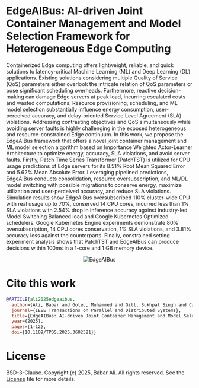 # EdgeAIBus: AI-driven Joint Container Management and Model Selection Framework for Heterogeneous Edge Computing

Containerized Edge computing offers lightweight, reliable, and quick solutions to latency-critical Machine Learning (ML) and Deep Learning (DL) applications. Existing solutions considering multiple Quality of Service (QoS) parameters either overlook the intricate relation of QoS parameters or pose significant scheduling overheads. Furthermore, reactive decision-making can damage Edge servers at peak load, incurring escalated costs and wasted computations. Resource provisioning, scheduling, and ML model selection substantially influence energy consumption, user-perceived accuracy, and delay-oriented Service Level Agreement (SLA) violations. Addressing contrasting objectives and QoS simultaneously while avoiding server faults is highly challenging in the exposed heterogeneous and resource-constrained Edge continuum. In this work, we propose the EdgeAIBus framework that offers a novel joint container management and ML model selection algorithm based on Importance Weighted Actor-Learner Architecture to optimize energy, accuracy, SLA violations, and avoid server faults. Firstly, Patch Time Series Transformer (PatchTST) is utilized for CPU usage predictions of Edge servers for its 8.51% Root Mean Squared Error and 5.62% Mean Absolute Error. Leveraging pipelined predictions, EdgeAIBus conducts consolidation, resource oversubscription, and ML/DL model switching with possible migrations to conserve energy, maximize utilization and user-perceived accuracy, and reduce SLA violations. Simulation results show EdgeAIBus oversubscribed 110% cluster-wide CPU with real usage up to 70%, conserved 14 CPU cores, incurred less than 1% SLA violations with 2.54% drop in inference accuracy against industry-led Model Switching Balanced load and Google Kubernetes Optimized schedulers. Google Kubernetes Engine experiments demonstrate 80% oversubscription, 14 CPU cores conservation, 1% SLA violations, and 3.81% accuracy loss against the counterparts. Finally, constrained setting experiment analysis shows that PatchTST and EdgeAIBus can produce decisions within 100ms in a 1-core and 1 GB memory device.


<p align="center">
  <img src="https://github.com/user-attachments/assets/4b9af656-5176-4f1a-83a4-b8f5ccbd45ca" alt="EdgeAIBus">
</p>

# Cite this work
```bibtex
@ARTICLE{ali2025edgeaibus,
  author={Ali, Babar and Golec, Muhammed and Gill, Sukhpal Singh and Cuadrado, Felix and Uhlig, Steve},
  journal={IEEE Transactions on Parallel and Distributed Systems}, 
  title={EdgeAIBus: AI-driven Joint Container Management and Model Selection Framework for Heterogeneous Edge Computing}, 
  year={2025},
  pages={1-12},
  doi={10.1109/TPDS.2025.3602521}}
```

# License
BSD-3-Clause. Copyright (c) 2025, Babar Ali. All rights reserved.
See the [License](https://github.com/BabarAli93/EdgeAIBus/blob/main/LICENSE) file for more details.
